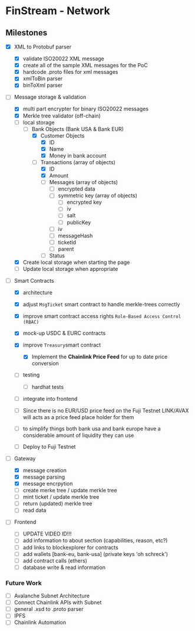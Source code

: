 # FinStream - Network

## Milestones

- [X] XML to Protobuf parser

  - [X] validate ISO20022 XML message
  - [X] create all of the sample XML messages for the PoC
  - [X] hardcode .proto files for xml messages
  - [X] xmlToBin parser
  - [X] binToXml parser
- [ ] Message storage & validation

  - [X] multi part encrypter for binary ISO20022 messages
  - [X] Merkle tree validator (off-chain)
  - [ ] local storage
    - [ ] Bank Objects (Bank USA & Bank EUR)
      - [X] Customer Objects
        - [X] ID
        - [X] Name
        - [X] Money in bank account
      - [ ] Transactions (array of objects)
        - [X] ID
        - [X] Amount
        - [ ] Messages (array of objects)
          - [ ] encrypted data
          - [ ] symmetric key (array of objects)
            - [ ] encrypted key
            - [ ] iv
            - [ ] salt
            - [ ] publicKey
          - [ ] iv
          - [ ] messageHash
          - [ ] ticketId
          - [ ] parent
        - [ ] Status
  - [X] Create local storage when starting the page
  - [ ] Update local storage when appropriate
- [ ] Smart Contracts

  - [X] architecture
  - [X] adjust `MsgTicket` smart contract to handle merkle-trees correctly
  - [X] improve smart contract access rights `Role-Based Access Control (RBAC)`
  - [X] mock-up USDC & EURC contracts
  - [X] improve `Treasury`smart contract

    - [X] Implement the **Chainlink Price Feed** for up to date price conversion
  - [ ] testing

    - [ ] hardhat tests
  - [ ] integrate into frontend
  - [ ] Since there is no EUR/USD price feed on the Fuji Testnet LINK/AVAX will acts as a price feed place holder for them
  - [ ] to simplify things both bank usa and bank europe have a considerable amount of liquidity they can use
  - [ ] Deploy to Fuji Testnet
- [ ] Gateway

  - [X] message creation
  - [X] message parsing
  - [X] message encrpytion
  - [ ] create merke tree / update merkle tree
  - [ ] mint ticket / update merkle tree
  - [ ] return (updated) merkle tree
  - [ ] read data
- [ ] Frontend

  - [ ] UPDATE VIDEO ID!!!
  - [ ] add information to about section (capabilities, reason, etc?)
  - [ ] add links to blockexplorer for contracts
  - [ ] add wallets [bank-eu, bank-usa] (private keys 'oh schreck')
  - [ ] add contract calls (ethers)
  - [ ] database write & read information

### Future Work

- [ ] Avalanche Subnet Architecture
- [ ] Connect Chainlink APIs with Subnet
- [ ] general .xsd to .proto parser
- [ ] IPFS
- [ ] Chainlink Automation
